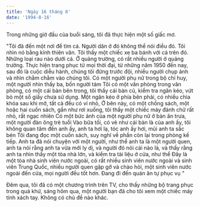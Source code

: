 ```yaml
---
title: 'Ngày 16 tháng 8'
date: '1994-8-16'
---
```


Trong những giờ đầu của buổi sáng, tôi đã thực hiện một số giấc mơ.

"Tôi đã đến một nơi để tìm cá. Người dân ở đó không thể nói điều đó. Tôi nhìn nó bằng kính thiên văn. Tôi thấy một chiếc xe ba bánh với cá trên đó. Những loại rau nào dưới cá. Ở quảng trường, có rất nhiều người ở quảng trường. Thực hiện trang phục từ mọi thời đại, từ những năm 1950 đến nay, sau đó là cuộc diễu hành, chúng tôi đứng trước đội, nhiều người chụp ảnh và nhìn chằm chằm vào chúng tôi. Có một người phụ nữ trong bộ chỉ huy, một người nhìn thấy ba, bốn người tám Tôi có một văn phòng trong văn phòng, có một cái bàn bên trong, tôi thấy cái bàn cũ, kiểm tra ngăn kéo, vứt bỏ một số giấy chưa sử dụng. Một ngăn kéo ở phía bên phải, có nhiều chìa khóa sau khi mở, tất cả đều có ví nhỏ, Ở bên này, có một chồng sách, một hoặc hai cuốn sách, gần như rơi xuống, tôi thấy một chiếc máy đánh chữ rất nhỏ, rất ngạc nhiên Có một bức ảnh của một người phụ nữ ở bàn ăn trưa, một người đàn ông trẻ tuổi Vào bữa tối, có vẻ như cái bàn là của anh ấy, tôi không quan tâm đến anh ấy, anh ta hơi lạ, tóc anh ấy hơi, mũi anh ta sắc bén Tôi đang đọc một cuốn sách, suy nghĩ về phần còn lại trong phòng kế tiếp. Anh ta đã nói chuyện với một người, như thể anh ta là một người quen, anh ta nói rằng anh ta vừa mới ly dị, và người đó nói cái nào là, và thấy rằng anh ta nhìn thấy một tòa nhà lớn, và kiểm tra tài liệu ở cửa, như thể Đây là một tòa nhà sinh viên nước ngoài, có rất nhiều sinh viên nước ngoài và sinh viên Trung Quốc, nhiều người quen gặp gỡ và chào hỏi, một sinh viên nước ngoài đến cửa, mọi người đều tốt hơn. Đang đi đến quán ăn tự phục vụ "

Đêm qua, tôi đã có một chương trình trên TV, cho thấy những bộ trang phục trong quá khứ, sáng hôm qua, một người bạn đã cho tôi xem một chiếc máy tính xách tay. Không có chủ đề nào khác.

